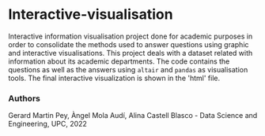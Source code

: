 # Interactive-visualisation

Interactive information visualisation project done for academic purposes in order to consolidate the methods used to answer questions using graphic and interactive visualisations.
This project deals with a dataset related with information about its academic departments. The code contains the questions as well as the answers using `altair` and `pandas` as visualisation tools. The final interactive visualization is shown in the 'html' file.

### Authors

Gerard Martin Pey, Àngel Mola Audí, Alina Castell Blasco - Data Science and Engineering, UPC, 2022
